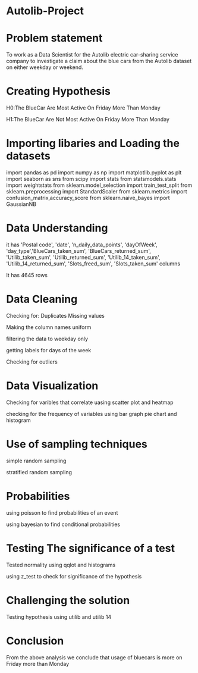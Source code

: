 # Autolib-Project

# Problem statement

To work as a Data Scientist for the Autolib electric car-sharing service company to investigate a claim about the blue cars from the Autolib dataset on either weekday or weekend.

# Creating Hypothesis

H0:The BlueCar Are Most Active On Friday More Than Monday 

H1:The BlueCar Are Not Most Active On Friday More Than Monday

# Importing libaries and Loading the datasets

import pandas as pd
import numpy as np
import matplotlib.pyplot as plt
import seaborn as sns
from scipy import stats
from statsmodels.stats import weightstats
from sklearn.model_selection import train_test_split
from sklearn.preprocessing import StandardScaler
from sklearn.metrics import confusion_matrix,accuracy_score
from sklearn.naive_bayes import GaussianNB

# Data Understanding

it has 'Postal code', 'date', 'n_daily_data_points', 'dayOfWeek', 'day_type','BlueCars_taken_sum', 'BlueCars_returned_sum', 'Utilib_taken_sum',
'Utilib_returned_sum', 'Utilib_14_taken_sum', 'Utilib_14_returned_sum',
'Slots_freed_sum', 'Slots_taken_sum' columns

It has 4645 rows
     
# Data Cleaning

Checking for:
  Duplicates
  Missing values
  
Making the column names uniform 

filtering the data to weekday only 

getting labels for days of the week

Checking for outliers

# Data Visualization 
Checking for varibles that correlate uasing scatter plot and heatmap

checking for the frequency of variables using bar graph pie chart and histogram

# Use of sampling techniques
 
 simple random sampling 
 
 stratified random sampling
 
 # Probabilities
 
  using poisson to find probabilities of an event
  
  using bayesian to find conditional probabilities
  
 # Testing The significance of a test
 
 Tested normality using qqlot and histograms
 
 using z_test to check for significance of the hypothesis
 
 # Challenging the solution
 
 Testing hypothesis using utilib  and utilib 14 
 
 # Conclusion
 
From the above analysis we conclude that usage of bluecars is more on Friday more than Monday
 
  

     
